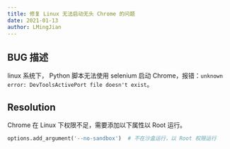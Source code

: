 ```yaml
---
title: 修复 Linux 无法启动无头 Chrome 的问题
date: 2021-01-13
author: LMingJian
---
```


## BUG 描述

linux 系统下， Python 脚本无法使用 selenium 启动 Chrome，报错：`unknown error: DevToolsActivePort file doesn't exist`。

## Resolution

Chrome 在 Linux 下权限不足，需要添加以下属性以 Root 运行。

```python
options.add_argument('--no-sandbox')  # 不在沙盒运行，以 Root 权限运行
```

